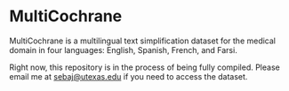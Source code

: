 # MultiCochrane

MultiCochrane is a multilingual text simplification dataset for the medical domain in four languages: English, Spanish, French, and Farsi. 

Right now, this repository is in the process of being fully compiled. Please email me at sebaj@utexas.edu if you need to access the dataset.
